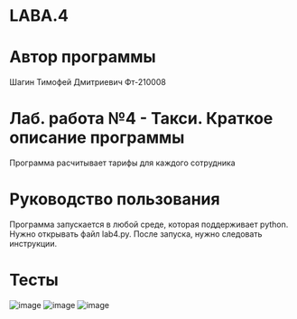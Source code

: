 # LABA.4
# Автор программы
Шагин Тимофей Дмитриевич Фт-210008
# Лаб. работа №4 - Такси. Краткое описание программы
Программа расчитывает тарифы для каждого сотрудника
# Руководство пользования
Программа запускается в любой среде, которая поддерживает python. Нужно открывать файл lab4.py. После запуска, нужно следовать инструкции.
# Тесты
![image](https://user-images.githubusercontent.com/114610696/200157465-9e7e730b-e184-48dc-8bc0-ae88e1abbecc.png)
![image](https://user-images.githubusercontent.com/114610696/200157654-23d5cfec-22f5-4ade-b14a-bfa2442906cf.png)
![image](https://user-images.githubusercontent.com/114610696/200157615-0309499a-49e3-4c5f-bbbe-3fc7dfab3b1e.png)
